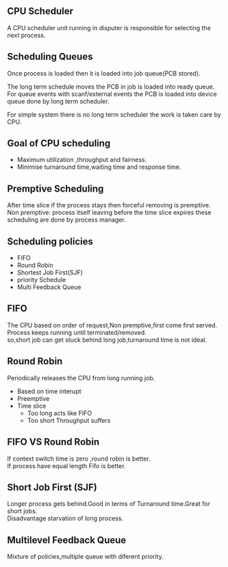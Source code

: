 ## CPU Scheduler
A CPU scheduler unit running in disputer is responsible for selecting the next process.

## Scheduling Queues
Once process is loaded then it is loaded into job queue(PCB stored).  
 
The long term schedule moves the PCB in job is loaded into ready queue.   
For queue events with scanf/external events the PCB is loaded into device queue done by long term scheduler.  

For simple system there is no long term scheduler the work is taken care by CPU.

## Goal of CPU scheduling  
- Maximum utilization ,throughput and fairness.  
- Minimise turnaround time,waiting time and response time.

## Premptive Scheduling
After time slice if the process stays then forceful removing is premptive.  
Non premptive: 
process itself leaving before the time slice expires these scheduling are done by process manager.  

## Scheduling policies
- FIFO
- Round Robin
- Shortest Job First(SJF)
- priority Schedule
- Multi Feedback Queue

## FIFO

The CPU based on order of request,Non premptive,first come first served.  
Process keeps running until terminated/removed.  
so,short job can get stuck behind long job,turnaround time is not ideal.

## Round Robin

Periodically releases the CPU from long running job.
- Based on time interupt
- Preemptive
- Time slice
    - Too long acts like FIFO
    - Too short Throughput suffers
 
## FIFO VS Round Robin

If context switch time is zero ,round robin is better.  
If process have equal length Fifo is better.

## Short Job First (SJF)

Longer process gets behind.Good in terms of Turnaround time.Great for short jobs.  
Disadvantage starvation of long process.  

## Multilevel Feedback Queue

Mixture of policies,multiple queue with diferent priority.  

